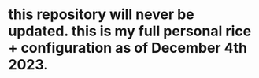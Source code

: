 # this repository will never be updated. this is my full personal rice + configuration as of December 4th 2023.
